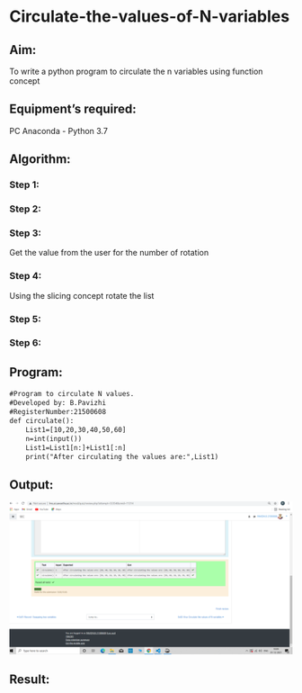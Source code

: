 # Circulate-the-values-of-N-variables
## Aim:
To write a python program to circulate the n variables using function concept
## Equipment’s required:
PC
Anaconda - Python 3.7
## Algorithm: 
### Step 1: 
### Step 2: 
### Step 3: 
Get the value from the user for the number of rotation
### Step 4: 
Using the slicing concept rotate the list

### Step 5: 
### Step 6: 
## Program:
```
#Program to circulate N values.
#Developed by: B.Pavizhi
#RegisterNumber:21500608
def circulate():
    List1=[10,20,30,40,50,60]
    n=int(input())
    List1=List1[n:]+List1[:n]
    print("After circulating the values are:",List1)
```

## Output:
![output](./circulatevariable.png)

## Result:
